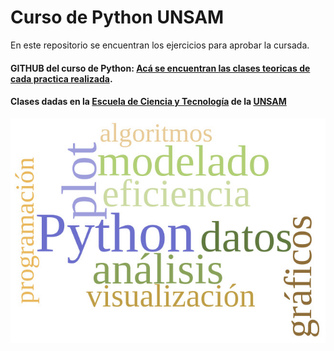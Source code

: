 # Curso de Python UNSAM
En este repositorio se encuentran los ejercicios para aprobar la cursada. 
#### GITHUB del curso de Python: [Acá se encuentran las clases teoricas de cada practica realizada]( https://github.com/python-unsam/Programacion_en_Python_UNSAM). 
#### Clases dadas en la [Escuela de Ciencia y Tecnología](http://www.unsam.edu.ar/escuelas/ciencia/) de la [UNSAM](https://www.unsam.edu.ar/) 

![Logo](https://github.com/FernandoPose/Curso-Python-UNSAM-2021/blob/master/Python_cloud.jpg?raw=true)

